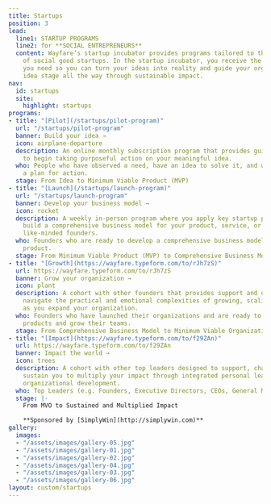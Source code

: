 ```yaml
---
title: Startups
position: 3
lead:
  line1: STARTUP PROGRAMS
  line2: for **SOCIAL ENTREPRENEURS**
  content: Wayfare’s startup incubator provides programs tailored to the unique needs
    of social good startups. In the startup incubator, you receive the space and support
    you need so you can turn your ideas into reality and guide your organization from
    idea stage all the way through sustainable impact.
nav:
  id: startups
  site:
    highlight: startups
programs:
- title: "[Pilot](/startups/pilot-program)"
  url: "/startups/pilot-program"
  banner: Build your idea →
  icon: airplane-departure
  description: An online monthly subscription program that provides guidance and support
    to begin taking purposeful action on your meaningful idea.
  who: People who have observed a need, have an idea to solve it, and want to develop
    a plan for action.
  stage: From Idea to Minimum Viable Product (MVP)
- title: "[Launch](/startups/launch-program)"
  url: "/startups/launch-program"
  banner: Develop your business model →
  icon: rocket
  description: A weekly in-person program where you apply key startup principles to
    build a comprehensive business model for your product, service, or program alongside
    like-minded founders.
  who: Founders who are ready to develop a comprehensive business model around their
    product.
  stage: From Minimum Viable Product (MVP) to Comprehensive Business Model
- title: "[Growth](https://wayfare.typeform.com/to/rJh7zS)"
  url: https://wayfare.typeform.com/to/rJh7zS
  banner: Grow your organization →
  icon: plant
  description: A cohort with other founders that provides support and direction to
    navigate the practical and emotional complexities of growing, scaling, and hiring
    as you expand your organization.
  who: Founders who have launched their organizations and are ready to scale their
    products and grow their teams.
  stage: From Comprehensive Business Model to Minimum Viable Organization (MVO)
- title: "[Impact](https://wayfare.typeform.com/to/f29ZAn)"
  url: https://wayfare.typeform.com/to/f29ZAn
  banner: Impact the world →
  icon: trees
  description: A cohort with other top leaders designed to support, challenge, and
    sustain you to multiply your impact through integrated personal leadership and
    organizational development.
  who: Top Leaders (e.g. Founders, Executive Directors, CEOs, General Managers, etc.)
  stage: |-
    From MVO to Sustained and Multiplied Impact

    **Sponsored by [SimplyWin](http://simplywin.com)**
gallery:
  images:
  - "/assets/images/gallery-05.jpg"
  - "/assets/images/gallery-01.jpg"
  - "/assets/images/gallery-02.jpg"
  - "/assets/images/gallery-04.jpg"
  - "/assets/images/gallery-03.jpg"
  - "/assets/images/gallery-06.jpg"
layout: custom/startups
---
```


